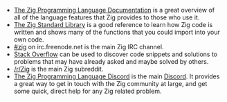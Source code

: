* [The Zig Programming Language Documentation][documentation] is a great overview of all of the language features that Zig provides to those who use it.
* [The Zig Standard Library][std] is a good reference to learn how Zig code is written and shows many of the functions that you could import into your own code.
* [#zig][irc] on irc.freenode.net is the main Zig IRC channel.
* [Stack Overflow][stack-overflow] can be used to discover code snippets and solutions to problems that may have already asked and maybe solved by others.
* [/r/Zig][reddit] is the main Zig subreddit.
* [The Zig Programming Language Discord][discord-zig] is the main [Discord][discord]. It provides a great way to get in touch with the Zig community at large, and get some quick, direct help for any Zig related problem.

[awesome-zig]: https://github.com/nrdmn/awesome-zig
[discord]: https://discordapp.com
[discord-zig]: https://discord.com/invite/gxsFFjE
[documentation]: https://ziglang.org/documentation/master
[irc]: https://webchat.freenode.net/?channels=%23zig
[reddit]: https://www.reddit.com/r/Zig
[stack-overflow]: https://stackoverflow.com/questions/tagged/zig
[std]: https://github.com/ziglang/zig/tree/master/lib/std
